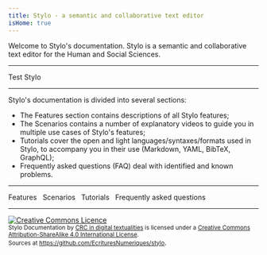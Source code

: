 ```yaml
---
title: Stylo - a semantic and collaborative text editor
isHome: true
---
```


Welcome to Stylo's documentation. Stylo is a semantic and collaborative text editor for the Human and Social Sciences.

---

<link-button href="https://stylo.huma-num.fr" size="small" color="default">Test Stylo</link-button> &nbsp;

---

Stylo's documentation is divided into several sections:

- The Features section contains descriptions of all Stylo features;
- The Scenarios contains a number of explanatory videos to guide you in multiple use cases of Stylo's features;
- Tutorials cover the open and light languages/syntaxes/formats used in Stylo, to accompany you in their use (Markdown, YAML, BibTeX, GraphQL);
- Frequently asked questions (FAQ) deal with identified and known problems.

---

<link-button href="/en/features" size="small" color="default">Features</link-button> &nbsp;
<link-button href="/en/scenarios" size="small" color="default">Scenarios</link-button> &nbsp;
<link-button href="/en/tutorials" size="small" color="default">Tutorials</link-button> &nbsp;
<link-button href="/en/faq" size="small" color="default">Frequently asked questions</link-button> &nbsp;

---

<a rel="license" href="http://creativecommons.org/licenses/by-sa/4.0/"><img alt="Creative Commons Licence" style="border-width:0" src="https://i.creativecommons.org/l/by-sa/4.0/88x31.png" /></a><br /><small><span xmlns:dct="http://purl.org/dc/terms/" property="dct:title">Stylo Documentation</span> by <a xmlns:cc="http://creativecommons.org/ns#" href="http://ecrituresnumeriques.ca/" property="cc:attributionName" rel="cc:attributionURL">CRC in digital textualities</a> is licensed under a <a rel="license" href="http://creativecommons.org/licenses/by-sa/4.0/">Creative Commons Attribution-ShareAlike 4.0 International License</a>. <br />Sources at <a xmlns:dct="http://purl.org/dc/terms/" href="https://github.com/EcrituresNumeriques/stylo/tree/master/docs" rel="dct:source">https://github.com/EcrituresNumeriques/stylo</a></small>.
